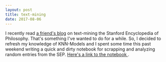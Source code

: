 ```yaml
---
layout: post
title: text-mining
date: 2017-08-06
---
```

I recently read <a href = "http://juanrloaiza.blogspot.de/2017/08/whos-most-mentioned-philosopher-in-sep.html"> a friend's blog</a> on text-mining the Stanford Encyclopedia of Philosophy. That's something I've wanted to do for a while. So, I decided to refresh my knowledge of KNN-Models and I spent some time this past weekend writing a quick and dirty  notebook for scrapping and analyzing random entries from the SEP. <a href ="http://www.danjcook.com/assets/text_mining.html"> Here's a link to the notebook </a>.
